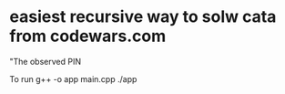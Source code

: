 # easiest recursive way to solw cata from codewars.com

"The observed PIN

To run
g++ -o app main.cpp
./app
